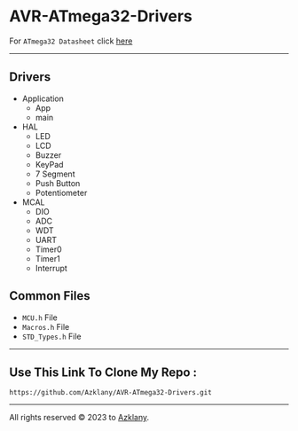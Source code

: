 # AVR-ATmega32-Drivers
For `ATmega32 Datasheet` click [here](https://pdf1.alldatasheet.com/datasheet-pdf/view/77378/ATMEL/ATMEGA32.html)

<hr>

## Drivers
- Application
  - App
  - main
- HAL
  - LED
  - LCD
  - Buzzer
  - KeyPad
  - 7 Segment
  - Push Button
  - Potentiometer
- MCAL
  - DIO
  - ADC
  - WDT
  - UART
  - Timer0
  - Timer1
  - Interrupt

## Common Files
- `MCU.h` File
- `Macros.h` File
- `STD_Types.h` File

<hr>

## Use This Link To Clone My Repo :
   ```
  https://github.com/Azklany/AVR-ATmega32-Drivers.git
  ```
<hr>

All rights reserved © 2023 to [Azklany](https://github.com/Azklany).
